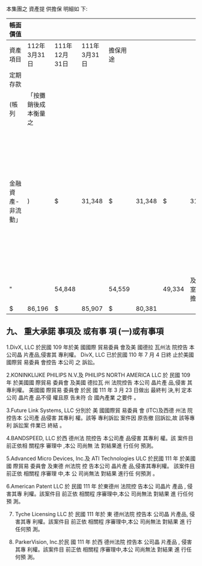 本集團之 資產提 供擔保 明細如 下:

| 帳面價值          |                      |               |              |          |        |        |                  |                                   |
|-------------------|----------------------|---------------|--------------|----------|--------|--------|------------------|-----------------------------------|
| 資產項目          | 112年3月31日         | 111年12月31日 | 111年3月31日 | 擔保用途 |        |        |                  |                                   |
| 定期存款          |                      |               |              |          |        |        |                  |                                   |
| (帳列             | 「按攤銷後成本衡量之 |               |              |          |        |        |                  |                                   |
| 金融資產-非流動」 | )                    | $             | 31,348       | $        | 31,348 | $      | 31,047           | 進口貨物關稅保證 科學工業園區土地 |
| "                 |                      | 54,848        |              | 54,559   |        | 49,334 | 及辦公室租賃擔保 |                                   |
| $                 | 86,196               | $             | 85,907       | $        | 80,381 |        |                  |                                   |

## 九、 重大承諾 事項及 或有事 項 (一)或有事項

1.DivX, LLC 於民國 109 年於美 國國際 貿易委員 會及美 國德拉 瓦州法 院控告 本公司晶 片產品,侵害其 專利權。 DivX, LLC 已於民國 110 年 7 月 4 日終 止於美國 國際貿 易委員 會控告 本公司 之 訴訟。

2.KONINKLIJKE PHILIPS N.V.及 PHILIPS NORTH AMERICA LLC 於 民國 109 年 於美國國 際貿易 委員會 及美國 德拉瓦 州 法院控告 本公司 晶片產 品,侵害 其 專利權。 美國國 際貿易 委員會 於民 國 111 年 3 月 23 日做出 最終判 決,判 定本公司 晶片產 品不侵 權且原 告未符 合 國內產業 之要件 。

3.Future Link Systems, LLC 分別於 美 國國際貿 易委員 會 (ITC)及西德 州法 院控告本 公司產 品侵害 其專利 權。該等 專利訴訟 案件因 原告撤 回訴訟,故 該等專利 訴訟案 件業已 終結 。

4.BANDSPEED, LLC 於西 德州法 院控告 本公司產 品侵害 其專利 權。該 案件目 前正依相 關程序 審理中 ,本公 司尚無 法 對結果進 行任何 預測。

5.Advanced Micro Devices, Inc.及 ATI Technologies ULC 於民國 111 年 於美國國 際貿易 委員會 及東德 州法院 控 告本公司 晶片產 品,侵害其專利權。 該案件目 前正依 相關程 序審理 中,本 公 司尚無法 對結果 進行任 何預測 。

6.American Patent LLC 於 民國 111 年 於東德州 法院控 告本公 司晶片 產品 ,
侵害其專 利權。該案件目 前正依 相關程 序審理中,本公 司尚無法 對結果 進 行任何預 測。

7. Tyche Licensing LLC 於 民國 111 年於 東 德州法院 控告本 公司晶 片產品, 侵害其專 利權。該案件目 前正依 相關程 序審理中,本公 司尚無法 對結果 進 行任何預 測。

8. ParkerVision, Inc.於民 國 111 年 於西 德州法院 控告本 公司晶 片產品 ,
侵害其專 利權。該案件目 前正依 相關程 序審理中,本公 司尚無法 對結果 進 行任何預 測。